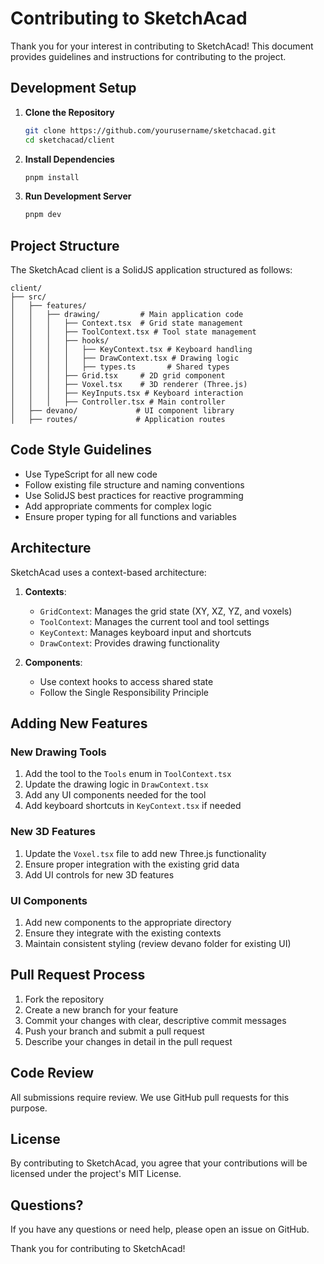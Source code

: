 # Contributing to SketchAcad

Thank you for your interest in contributing to SketchAcad! This document provides guidelines and instructions for contributing to the project.

## Development Setup

1. **Clone the Repository**

   ```bash
   git clone https://github.com/yourusername/sketchacad.git
   cd sketchacad/client
   ```

2. **Install Dependencies**

   ```bash
   pnpm install
   ```

3. **Run Development Server**
   ```bash
   pnpm dev
   ```

## Project Structure

The SketchAcad client is a SolidJS application structured as follows:

```
client/
├── src/
│   ├── features/
│   │   ├── drawing/         # Main application code
│   │   │   ├── Context.tsx  # Grid state management
│   │   │   ├── ToolContext.tsx # Tool state management
│   │   │   ├── hooks/
│   │   │   │   ├── KeyContext.tsx # Keyboard handling
│   │   │   │   ├── DrawContext.tsx # Drawing logic
│   │   │   │   ├── types.ts       # Shared types
│   │   │   ├── Grid.tsx     # 2D grid component
│   │   │   ├── Voxel.tsx    # 3D renderer (Three.js)
│   │   │   ├── KeyInputs.tsx # Keyboard interaction
│   │   │   ├── Controller.tsx # Main controller
│   ├── devano/             # UI component library
│   ├── routes/             # Application routes
```

## Code Style Guidelines

- Use TypeScript for all new code
- Follow existing file structure and naming conventions
- Use SolidJS best practices for reactive programming
- Add appropriate comments for complex logic
- Ensure proper typing for all functions and variables

## Architecture

SketchAcad uses a context-based architecture:

1. **Contexts**:

   - `GridContext`: Manages the grid state (XY, XZ, YZ, and voxels)
   - `ToolContext`: Manages the current tool and tool settings
   - `KeyContext`: Manages keyboard input and shortcuts
   - `DrawContext`: Provides drawing functionality

2. **Components**:
   - Use context hooks to access shared state
   - Follow the Single Responsibility Principle

## Adding New Features

### New Drawing Tools

1. Add the tool to the `Tools` enum in `ToolContext.tsx`
2. Update the drawing logic in `DrawContext.tsx`
3. Add any UI components needed for the tool
4. Add keyboard shortcuts in `KeyContext.tsx` if needed

### New 3D Features

1. Update the `Voxel.tsx` file to add new Three.js functionality
2. Ensure proper integration with the existing grid data
3. Add UI controls for new 3D features

### UI Components

1. Add new components to the appropriate directory
2. Ensure they integrate with the existing contexts
3. Maintain consistent styling (review devano folder for existing UI)

## Pull Request Process

1. Fork the repository
2. Create a new branch for your feature
3. Commit your changes with clear, descriptive commit messages
4. Push your branch and submit a pull request
5. Describe your changes in detail in the pull request

## Code Review

All submissions require review. We use GitHub pull requests for this purpose.

## License

By contributing to SketchAcad, you agree that your contributions will be licensed under the project's MIT License.

## Questions?

If you have any questions or need help, please open an issue on GitHub.

Thank you for contributing to SketchAcad!
